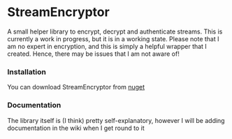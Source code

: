 # StreamEncryptor
A small helper library to encrypt, decrypt and authenticate streams. This is currently a work in progress, but it is in a working state.
Please note that I am no expert in encryption, and this is simply a helpful wrapper that I created. Hence, there may be issues
that I am not aware of!

### Installation
You can download StreamEncryptor from [nuget](https://www.nuget.org/packages/StreamEncryptor/)

### Documentation
The library itself is (I think) pretty self-explanatory, however I will be adding documentation in the wiki when I get round to it
